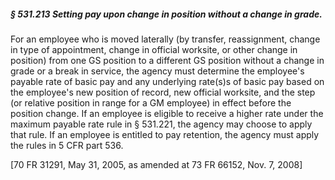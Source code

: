 ##### § 531.213 Setting pay upon change in position without a change in grade. #####

For an employee who is moved laterally (by transfer, reassignment, change in type of appointment, change in official worksite, or other change in position) from one GS position to a different GS position without a change in grade or a break in service, the agency must determine the employee's payable rate of basic pay and any underlying rate(s)s of basic pay based on the employee's new position of record, new official worksite, and the step (or relative position in range for a GM employee) in effect before the position change. If an employee is eligible to receive a higher rate under the maximum payable rate rule in § 531.221, the agency may choose to apply that rule. If an employee is entitled to pay retention, the agency must apply the rules in 5 CFR part 536.

[70 FR 31291, May 31, 2005, as amended at 73 FR 66152, Nov. 7, 2008]